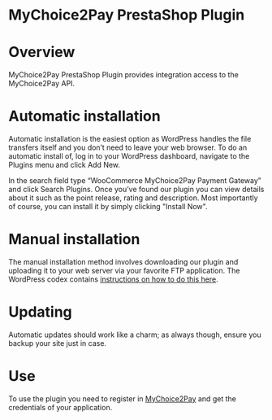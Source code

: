 # MyChoice2Pay PrestaShop Plugin


# Overview

MyChoice2Pay PrestaShop Plugin provides integration access to the MyChoice2Pay API.

# Automatic installation

Automatic installation is the easiest option as WordPress handles the file transfers itself and you don’t need to leave your web browser. To
do an automatic install of, log in to your WordPress dashboard, navigate to the Plugins menu and click Add New.

In the search field type “WooCommerce MyChoice2Pay Payment Gateway” and click Search Plugins. Once you’ve found our plugin you can view details about it such as the point release, rating and description. Most importantly of course, you can install it by simply clicking \"Install Now\".

# Manual installation

The manual installation method involves downloading our plugin and uploading it to your web server via your favorite FTP application. The WordPress codex contains [instructions on how to do this here](http://codex.wordpress.org/Managing_Plugins#Manual_Plugin_Installation).

# Updating

Automatic updates should work like a charm; as always though, ensure you backup your site just in case.

# Use

To use the plugin you need to register in [MyChoice2Pay](https://www.mychoice2pay.com) and get the credentials of your application.
